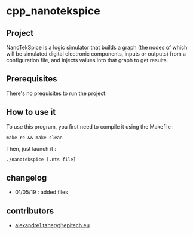 # cpp\_nanotekspice


## Project
NanoTekSpice is a logic simulator that builds a graph (the nodes of which will be simulated digital electronic components, inputs or outputs) from a configuration file, and injects values into that graph to get results.




## Prerequisites
There's no prequisites to run the project.



## How to use it
To use this program, you first need to compile it using the Makefile :
    
    make re && make clean

Then, just launch it :

    ./nanotekspice [.nts file]



## changelog
* 01/05/19 : added files



## contributors
* alexandre1.tahery@epitech.eu

